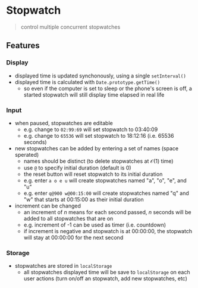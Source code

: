 # Stopwatch

> control multiple concurrent stopwatches

## Features

### Display

- displayed time is updated synchonously, using a single `setInterval()`
- displayed time is calculated with `Date.prototype.getTime()`
  - so even if the computer is set to sleep or the phone's screen is off, a started stopwatch will still display time elapsed in real life

### Input
- when paused, stopwatches are editable
  - e.g. change to `02:99:69` will set stopwatch to 03:40:09
  - e.g. change to `65536` will set stopwatch to 18:12:16 (i.e. 65536 seconds)
- new stopwatches can be added by entering a set of names (space sperated)
  - names should be distinct (to delete stopwatches at $\mathcal O(1)$ time)
  - use `@` to specify initial duration (default is 0)
  - the reset button will reset stopwatch to its initial duration
  - e.g. enter `a o e u` will create stopwatches named "a", "o", "e", and "u"
  - e.g. enter `q@900 w@00:15:00` will create stopwatches named "q" and "w" that starts at 00:15:00 as their initial duration
- increment can be changed
  - an increment of $n$ means for each second passed, $n$ seconds will be added to all stopwatches that are on
  - e.g. increment of -1 can be used as timer (i.e. countdown)
  - if increment is negative and stopwatch is at 00:00:00, the stopwatch will stay at 00:00:00 for the next second

### Storage

- stopwatches are stored in `localStorage`
  - all stopwatches displayed time will be save to `localStorage` on each user actions (turn on/off an stopwatch, add new stopwatches, etc)
